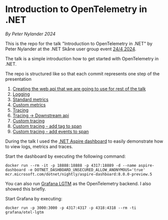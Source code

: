 # Introduction to OpenTelemetry in .NET
_By Peter Nylander 2024_

This is the repo for the talk "Introduction to OpenTelemetry in .NET" by Peter Nylander at the .NET Skåne user group event [24/4 2024](https://www.meetup.com/net-skane/events/299895141).

The talk is a simple introduction how to get started with OpenTelemetry in .NET.

The repo is structured like so that each commit represents one step of the presentation

1. [Creating the web api that we are going to use for rest of the talk](https://github.com/penyland/OTEL1/commit/3fbb3a75fbf8091c70dfd52a13250bda80bd6852)
2. [Logging](https://github.com/penyland/OTEL1/tree/3fbb3a75fbf8091c70dfd52a13250bda80bd6852)
3. [Standard metrics](https://github.com/penyland/OTEL1/commit/fa12ab0f9d071eea32d99bfc5e36bb27a3a3dbed)
4. [Custom metrics](https://github.com/penyland/OTEL1/commit/deb07f93754b50fdfdc27020106709cc101b0512)
5. [Tracing](https://github.com/penyland/OTEL1/commit/97cbf78e8ac6d8f515dcdffcd4fde61366e6b464)
6. [Tracing -> Downstream api](https://github.com/penyland/OTEL1/commit/90216f43b87c9e1264ff760f0e2120bbb52a14d8)
7. [Custom tracing](https://github.com/penyland/OTEL1/commit/9a42730098f0d30917997344b2e750133f654dd6)
8. [Custom tracing - add tag to span](https://github.com/penyland/OTEL1/commit/e87dedd06bcc2b0ff438c38015b32ef4d9beb806)
9. [Custom tracing - add events to span](https://github.com/penyland/OTEL1/commit/fe184ddb90d24b50b374428ec9a9557474f245cb)

During the talk I used the [.NET Aspire dashboard](https://learn.microsoft.com/en-us/dotnet/aspire/fundamentals/dashboard) to easily demonstrate how to view logs, metrics and traces.

Start the dashboard by executing the following command:

`docker run --rm -it -p 18888:18888 -p 4317:18889 -d --name aspire-dashboard -e DOTNET_DASHBOARD_UNSECURED_ALLOW_ANONYMOUS='true' mcr.microsoft.com/dotnet/nightly/aspire-dashboard:8.0.0-preview.5`

You can also run [Grafana LGTM](https://grafana.com/blog/2024/03/13/an-opentelemetry-backend-in-a-docker-image-introducing-grafana/otel-lgtm/) as the OpenTelemetry backend. I also showed this briefly.

Start Grafana by executing:

`docker run -p 3000:3000 -p 4317:4317 -p 4318:4318 --rm -ti grafana/otel-lgtm`
